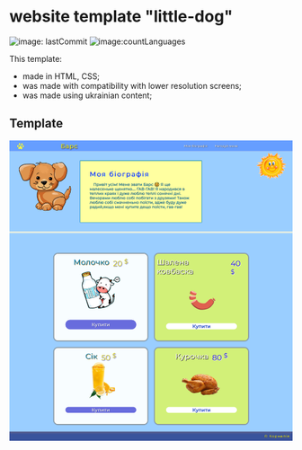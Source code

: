 # website template "little-dog"

![image: lastCommit](https://img.shields.io/github/last-commit/Korneliia08/little-dog)
![image:countLanguages](https://img.shields.io/github/languages/count/Korneliia08/little-dog)

This template:
* made in HTML, CSS;
* was made with compatibility with lower resolution screens;
* was made using ukrainian content;

## Template
![dog](https://github.com/Korneliia08/little-dog/blob/main/assets/images/photoOfProject.png)
